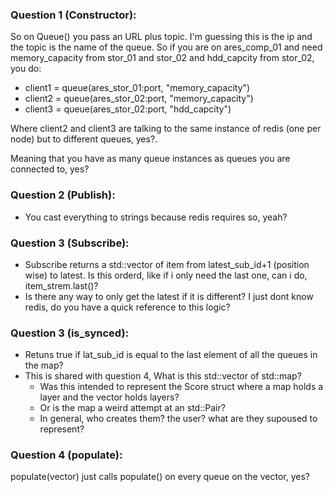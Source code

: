 ### Question 1 (Constructor): 
So on Queue() you pass an URL plus topic. I'm guessing this is the ip and the topic is the name of the queue.
So if you are on ares_comp_01 and need memory_capacity from stor_01 and stor_02 and hdd_capcity from stor_02, you do:
* client1 = queue(ares_stor_01:port, "memory_capacity")
* client2 = queue(ares_stor_02:port, "memory_capacity")
* client3 = queue(ares_stor_02:port, "hdd_capcity")

Where client2 and client3 are talking to the same instance of redis (one per node) but to different queues, yes?. 

Meaning that you have as many queue instances as queues you are connected to, yes?

### Question 2 (Publish): 
* You cast everything to strings because redis requires so, yeah?
### Question 3 (Subscribe):
* Subscribe returns a std::vector of item from latest_sub_id+1 (position wise) to latest. 
Is this orderd, like if i only need the last one, can i do, item_strem.last()?
* Is there any way to only get the latest if it is different? I just dont know redis, do you have a quick reference to this logic?
### Question 3 (is_synced):
* Retuns true if lat_sub_id is equal to the last element of all the queues in the map?
* This is shared with question 4, What is this std::vector of std::map?
    - Was this intended to represent the Score struct where a map holds a layer and the vector holds layers?
    - Or is the map a weird attempt at an std::Pair?
    - In general, who creates them? the user? what are they supoused to represent?
### Question 4 (populate):
populate(vector<map>) just calls populate() on every queue on the vector<map>, yes?